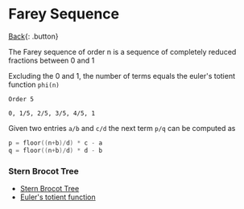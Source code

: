 # Farey Sequence

[Back](../../index.md){: .button}

The Farey sequence of order n is a sequence of completely reduced fractions between 0 and 1

Excluding the 0 and 1, the number of terms equals the euler's totient function `phi(n)`

```
Order 5

0, 1/5, 2/5, 3/5, 4/5, 1
```

Given two entries `a/b` and `c/d` the next term `p/q` can be computed as

```cpp
p = floor((n+b)/d) * c - a
q = floor((n+b)/d) * d - b
```

### Stern Brocot Tree

- [Stern Brocot Tree](./stern-brocot-tree.md)
- [Euler's totient function](./euler-totient-function.md)
